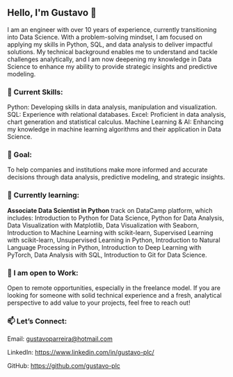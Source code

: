 <p align="justify">

## Hello, I'm Gustavo 👋

I am an engineer with over 10 years of experience, currently transitioning into Data Science. With a problem-solving mindset, I am focused on applying my skills in Python, SQL, and data analysis to deliver impactful solutions. My technical background enables me to understand and tackle challenges analytically, and I am now deepening my knowledge in Data Science to enhance my ability to provide strategic insights and predictive modeling.

### 🔧 Current Skills:

Python: Developing skills in data analysis, manipulation and visualization.
SQL: Experience with relational databases.
Excel: Proficient in data analysis, chart generation and statistical calculus.
Machine Learning & AI: Enhancing my knowledge in machine learning algorithms and their application in Data Science.

### 🎯 Goal:

To help companies and institutions make more informed and accurate decisions through data analysis, predictive modeling, and strategic insights.

### 🌱 Currently learning:

**Associate Data Scientist in Python** track on DataCamp platform, which includes: Introduction to Python for Data Science, Python for Data Analysis, Data Visualization with Matplotlib, Data Visualization with Seaborn, Introduction to Machine Learning with scikit-learn, Supervised Learning with scikit-learn, Unsupervised Learning in Python, Introduction to Natural Language Processing in Python, Introduction to Deep Learning with PyTorch, Data Analysis with SQL, Introduction to Git for Data Science.

### 💼 I am open to Work:

Open to remote opportunities, especially in the freelance model. If you are looking for someone with solid technical experience and a fresh, analytical perspective to add value to your projects, feel free to reach out!

### 📫 Let’s Connect:

Email: [gustavoparreira@hotmail.com](mailto:gustavoparreira@hotmail.com)

LinkedIn: https://www.linkedin.com/in/gustavo-plc/

GitHub: https://github.com/gustavo-plc

</p>

